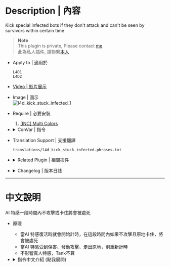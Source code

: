 # Description | 內容
Kick special infected bots if they don't attack and can't be seen by survivors within certain time

> __Note__ <br/>
This plugin is private, Please contact [me](https://github.com/fbef0102/Game-Private_Plugin#私人插件列表-private-plugins-list)<br/>
此為私人插件, 請聯繫[本人](https://github.com/fbef0102/Game-Private_Plugin#私人插件列表-private-plugins-list)

* Apply to | 適用於
	```
	L4D1
	L4D2
	```

* [Video | 影片展示](https://youtu.be/2lRBgSPvUUU)

* Image | 圖示
	<br/>![l4d_kick_stuck_infected_1](image/l4d_kick_stuck_infected_1.jpg)

* Require | 必要安裝
	1. [[INC] Multi Colors](https://github.com/fbef0102/L4D1_2-Plugins/releases/tag/Multi-Colors)

* <details><summary>ConVar | 指令</summary>

	* cfg/sourcemod/l4d_kick_stuck_infected.cfg
		```php
		// 0=Plugin off, 1=Plugin on.
		l4d_kick_stuck_infected_enable "1"

		// Amount of seconds before a special infected bot is kicked (Stuck timer).
		l4d_kick_stuck_infected_time "40.0"

		// If 1, kill special infected instead of kick.
		l4d_kick_stuck_infected_kill "0"

		// Changes how message displays. (0: Disable, 1:In chat, 2: In Hint Box, 3: In center text)
		l4d_kick_stuck_infected_type "1"

		// Ignore special infected within this range
		l4d_kick_stuck_infected_range "600.0"

		// If 1, Reset stuck timer if infected hurts survivor.
		l4d_kick_stuck_infected_hurt_survivor_reset "1"

		// If 1, Reset stuck timer if infected gets hurt.
		// Maximum: "1.000000"
		l4d_kick_stuck_infected_hurt_infected_reset "1"

		// If 1, Reset stuck timer if infected used special ability.
		l4d_kick_stuck_infected_use_ability_reset "1"

		// Time intervals (in sec.) infected stuck radius should be checked.
		l4d_kick_stuck_infected_move_check_interval "1.0"

		// Maximum radius where infected is considered stucked when not moving. Otherise, reset stuck timer once infected moves outside radius.
		l4d_kick_stuck_infected_move_radius_reset "30"

		// If 1, Still kick infected if being seen by survivor.
		l4d_kick_stuck_infected_be_seen_by_survivor "0"
		```
</details>

* Translation Support | 支援翻譯
	```
	translations/l4d_kick_stuck_infected.phrases.txt
	```

* <details><summary>Related Plugin | 相關插件</summary>

	1. [l4d_ssi_teleport_fix](https://github.com/fbef0102/Game-Private_Plugin/tree/main/l4d_ssi_teleport_fix): Teleport AI Infected player (Not Tank) to the teammate who is much nearer to survivors.
		> 傳送比較遠的AI特感到靠近倖存者的特感隊友附近
</details>

* <details><summary>Changelog | 版本日誌</summary>

	* v1.2 (2024-9-21)
		* Support Translation

	* v1.1
		* Kick infected if considered stucked when they are not moving.
		* Add cvars

	* v1.0
		* Initial Release
</details>

- - - -
# 中文說明
AI 特感一段時間內不攻擊或卡住將會被處死

* 原理
	* 當AI 特感復活時就會開始計時，在這段時間內如果不攻擊且原地卡住，將會被處死
	* 當AI 特感受到傷害、發動攻擊、走出原地，則重新計時
	* 不影響真人特感，Tank不算

* <details><summary>指令中文介紹 (點我展開)</summary>

	* cfg/sourcemod/l4d_kick_stuck_infected.cfg
		```php
		// 0=關閉插件, 1=啟動插件
		l4d_kick_stuck_infected_enable "1"

		// 設置計時時間 (時間到之後處死或踢出).
		l4d_kick_stuck_infected_time "40.0"

		// 1＝處死AI 特感，0=踢出AI 特感
		l4d_kick_stuck_infected_kill "0"

		// 提示該如何顯示. (0: 不提示, 1:I 聊天框, 2: 黑底白字框, 3: 螢幕正中間)
		l4d_kick_stuck_infected_type "1"

		// 如果特感離倖存者有600公尺內則忽略
		l4d_kick_stuck_infected_range "600.0"

		// 為1時，當特感對人類有造成傷害則重新計時
		l4d_kick_stuck_infected_hurt_survivor_reset "1"

		// 為1時，當特感受到傷害則重新計時
		// Maximum: "1.000000"
		l4d_kick_stuck_infected_hurt_infected_reset "1"

		// 為1時，當特感使用能力則重新計時
		l4d_kick_stuck_infected_use_ability_reset "1"

		// 伺服器每1.0秒檢查特感是否卡住 (0=不檢查是否卡住)
		l4d_kick_stuck_infected_move_check_interval "1.0"

		// 移動半徑，特感如果不走動超出這個半徑就視為卡在原地，走出這個半徑之後則重新計時
		l4d_kick_stuck_infected_move_radius_reset "30"

		// 為1時，就算特感在倖存者視野內照樣處死或踢出
		l4d_kick_stuck_infected_be_seen_by_survivor "0"
		```
</details>